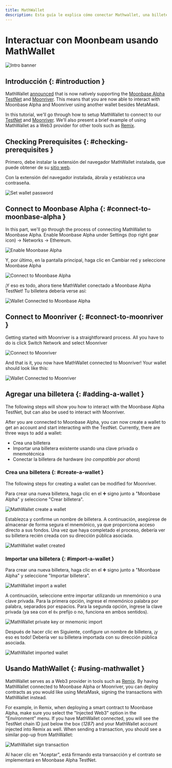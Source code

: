 ```yaml
---
title: MathWallet
description: Esta guía le explica cómo conectar Mathwallet, una billetera basada en navegador que funciona con Ethereum, a Moonbeam.
---
```


# Interactuar con Moonbeam usando MathWallet
 
![Intro banner](/images/mathwallet/mathwallet-banner.png)

## Introducción {: #introduction } 

MathWallet [announced](https://mathwallet.org/moonbeam-wallet/en/) that is now natively supporting the [Moonbase Alpha TestNet](/networks/moonbase/) and [Moonriver](/networks/moonriver/). This means that you are now able to interact with Moonbase Alpha and Moonriver using another wallet besides MetaMask.

In this tutorial, we'll go through how to setup MathWallet to connect to our [TestNet](#connect-to-moonbase-alpha) and [Moonriver](#connect-to-moonriver). We'll also present a brief example of using MathWallet as a Web3 provider for other tools such as [Remix](/integrations/remix/).

## Checking Prerequisites {: #checking-prerequisites } 

Primero, debe instalar la extensión del navegador MathWallet instalada, que puede obtener de su [sitio web](https://mathwallet.org/en-us/).

Con la extensión del navegador instalada, ábrala y establezca una contraseña.

![Set wallet password](/images/mathwallet/mathwallet-images-1.png)
## Connect to Moonbase Alpha {: #connect-to-moonbase-alpha } 

In this part, we'll go through the process of connecting MathWallet to Moonbase Alpha. Enable Moonbase Alpha under Settings (top right gear icon) -> Networks -> Ethereum.

![Enable Moonbase Alpha](/images/mathwallet/mathwallet-images-2.png)

Y, por último, en la pantalla principal, haga clic en Cambiar red y seleccione Moonbase Alpha

![Connect to Moonbase Alpha](/images/mathwallet/mathwallet-images-3.png)

¡Y eso es todo, ahora tiene MathWallet conectado a Moonbase Alpha TestNet! Tu billetera debería verse así:

![Wallet Connected to Moonbase Alpha](/images/mathwallet/mathwallet-images-4.png)

## Connect to Moonriver {: #connect-to-moonriver } 

Getting started with Moonriver is a straightforward process. All you have to do is click Switch Network and select Moonriver

![Connect to Moonriver](/images/mathwallet/mathwallet-images-5.png)

And that is it, you now have MathWallet connected to Moonriver! Your wallet should look like this:

![Wallet Connected to Moonriver](/images/mathwallet/mathwallet-images-6.png)

## Agregar una billetera {: #adding-a-wallet } 

The following steps will show you how to interact with the Moonbase Alpha TestNet, but can also be used to interact with Moonriver.

After you are connected to Moonbase Alpha, you can now create a wallet to get an account and start interacting with the TestNet. Currently, there are three ways to add a wallet:

 - Crea una billetera
 - Importar una billetera existente usando una clave privada o mnemotécnica
 - Conectar la billetera de hardware (_no compatible por ahora_)

### Crea una billetera {: #create-a-wallet } 

The following steps for creating a wallet can be modified for Moonriver.

Para crear una nueva billetera, haga clic en el :heavy_plus_sign: signo junto a "Moonbase Alpha" y seleccione "Crear billetera".

![MathWallet create a wallet](/images/mathwallet/mathwallet-images-7.png)

Establezca y confirme un nombre de billetera. A continuación, asegúrese de almacenar de forma segura el mnemónico, ya que proporciona acceso directo a sus fondos. Una vez que haya completado el proceso, debería ver su billetera recién creada con su dirección pública asociada.

![MathWallet wallet created](/images/mathwallet/mathwallet-images-8.png)

### Importar una billetera {: #import-a-wallet } 

Para crear una nueva billetera, haga clic en el :heavy_plus_sign: signo junto a "Moonbase Alpha" y seleccione "Importar billetera".

![MathWallet import a wallet](/images/mathwallet/mathwallet-images97.png)

A continuación, seleccione entre importar utilizando un mnemónico o una clave privada. Para la primera opción, ingrese el mnemónico palabra por palabra, separados por espacios. Para la segunda opción, ingrese la clave privada (ya sea con el `0x` prefijo o no, funciona en ambos sentidos).

![MathWallet private key or mnemonic import](/images/mathwallet/mathwallet-images-10.png)

Después de hacer clic en Siguiente, configure un nombre de billetera, ¡y eso es todo! Debería ver su billetera importada con su dirección pública asociada.

![MathWallet imported wallet](/images/mathwallet/mathwallet-images-11.png)

## Usando MathWallet {: #using-mathwallet } 

MathWallet serves as a Web3 provider in tools such as [Remix](/integrations/remix/). By having MathWallet connected to Moonbase Alpha or Moonriver, you can deploy contracts as you would like using MetaMask, signing the transactions with MathWallet instead.

For example, in Remix, when deploying a smart contract to Moonbase Alpha, make sure you select the "Injected Web3" option in the "Environment" menu. If you have MathWallet connected, you will see the TestNet chain ID just below the box (_1287_) and your MathWallet account injected into Remix as well. When sending a transaction, you should see a similar pop-up from MathWallet:

![MathWallet sign transaction](/images/mathwallet/mathwallet-images-12.png)

Al hacer clic en "Aceptar", está firmando esta transacción y el contrato se implementará en Moonbase Alpha TestNet.

